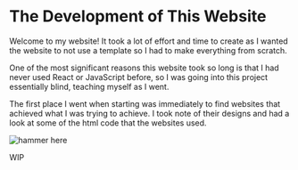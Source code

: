 # The Development of This Website

Welcome to my website! It took a lot of effort and time to create as I wanted the website to not use a template so I had to make everything from scratch.

One of the most significant reasons this website took so long is that I had never used React or JavaScript before, so I was going into this project essentially blind, teaching myself as I went.

The first place I went when starting was immediately to find websites that achieved what I was trying to achieve. I took note of their designs and had a look at some of the html code that the websites used.

![hammer here](/static/media/develop-hammer-image.51817483a5ac2d1b4ea8.png)

WIP
